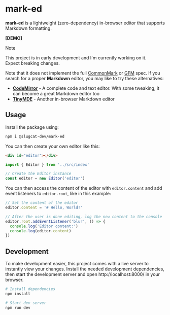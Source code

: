 # mark-ed
**mark-ed** is a lightweight (zero-dependency) in-browser editor that supports Markdown formatting.

**[DEMO]**

> [!NOTE]
> This project is in early development and I'm currently working on it.\
> Expect breaking changes.

Note that it does not implement the full [CommonMark](https://commonmark.org/) or [GFM](https://github.github.com/gfm/) spec. If you search for a proper **Markdown** editor, you may like to try these alternatives:
- **[CodeMirror](https://codemirror.net/)** - A complete code and text editor. With some tweaking, it can become a great Markdown editor too
- **[TinyMDE](https://github.com/jefago/tiny-markdown-editor)** - Another in-browser Markdown editor

## Usage
Install the package using:

```sh
npm i @slugcat-dev/mark-ed
```

You can then create your own editor like this:

```html
<div id="editor"></div>
```

```ts
import { Editor } from '../src/index'

// Create the Editor instance
const editor = new Editor('editor')
```

You can then access the content of the editor with `editor.content` and add event listeners to `editor.root`, like in this example:

```ts
// Set the content of the editor
editor.content = '# Hello, World!'

// After the user is done editing, log the new content to the console
editor.root.addEventListener('blur', () => {
  console.log('Editor content:')
  console.log(editor.content)
})
```

## Development
To make development easier, this project comes with a live server to instantly view your changes. Install the needed development dependencies, then start the development server and open http://localhost:8000/ in your browser.

```sh
# Install dependencies
npm install

# Start dev server
npm run dev
```
